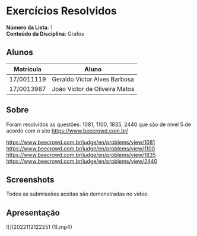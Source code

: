 # Exercícios Resolvidos 

**Número da Lista**: 1<br>
**Conteúdo da Disciplina**: Grafos<br>

## Alunos
|Matrícula | Aluno |
| -- | -- |
| 17/0011119  |  Geraldo Victor Alves Barbosa |
| 17/0013987  |  João Victor de Oliveira Matos |

## Sobre 
Foram resolvidos as questões: 1081, 1100, 1835, 2440 que são de nível 5 de acordo com o site https://www.beecrowd.com.br/

https://www.beecrowd.com.br/judge/en/problems/view/1081
https://www.beecrowd.com.br/judge/en/problems/view/1100
https://www.beecrowd.com.br/judge/en/problems/view/1835
https://www.beecrowd.com.br/judge/en/problems/view/2440


## Screenshots
Todos as submissões aceitas são demonstradas no vídeo.
## Apresentação

![](2022112122251 (1).mp4)
